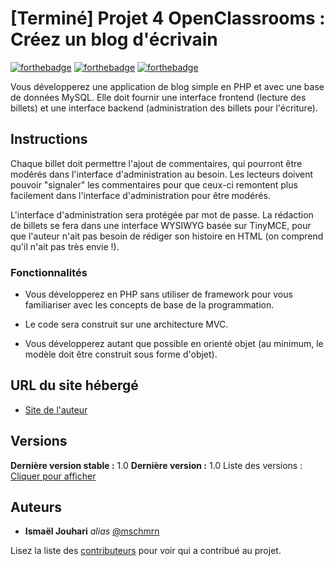 # [Terminé] Projet 4 OpenClassrooms : Créez un blog d'écrivain

[![forthebadge](https://forthebadge.com/images/badges/uses-html.svg)](http://forthebadge.com)  [![forthebadge](https://forthebadge.com/images/badges/uses-css.svg)](http://forthebadge.com)  [![forthebadge](https://forthebadge.com/images/badges/made-with-javascript.svg)](http://forthebadge.com)

Vous développerez une application de blog simple en PHP et avec une base de données MySQL. Elle doit fournir une interface frontend (lecture des billets) et une interface backend (administration des billets pour l'écriture). 

## Instructions

Chaque billet doit permettre l'ajout de commentaires, qui pourront être modérés dans l'interface d'administration au besoin.
Les lecteurs doivent pouvoir "signaler" les commentaires pour que ceux-ci remontent plus facilement dans l'interface d'administration pour être modérés.

L'interface d'administration sera protégée par mot de passe. La rédaction de billets se fera dans une interface WYSIWYG basée sur TinyMCE, pour que l'auteur n'ait pas besoin de rédiger son histoire en HTML (on comprend qu'il n'ait pas très envie !).

### Fonctionnalités

- Vous développerez en PHP sans utiliser de framework pour vous familiariser avec les concepts de base de la programmation. 

- Le code sera construit sur une architecture MVC. 

- Vous développerez autant que possible en orienté objet (au minimum, le modèle doit être construit sous forme d'objet).

## URL du site hébergé

* [Site de l'auteur](http://projet-4-oc.ismaeljouhari.com/)

## Versions
**Dernière version stable :** 1.0
**Dernière version :** 1.0
Liste des versions : [Cliquer pour afficher](https://github.com/mschmrn/openclassrooms-dw-projet-3/contributors/tags)

## Auteurs

* **Ismaël Jouhari** _alias_ [@mschmrn](https://github.com/mschmrn)

Lisez la liste des [contributeurs](https://github.com/mschmrn/openclassrooms-dw-projet-3/contributors) pour voir qui a contribué au projet.